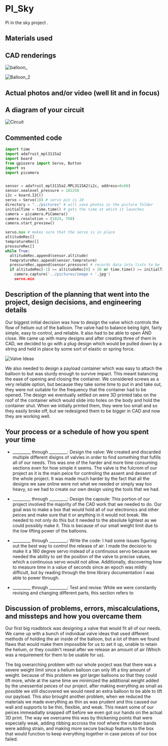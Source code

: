 # PI_Sky
Pi in the sky project
.

## Materials used

## CAD renderings

![balloon_](https://user-images.githubusercontent.com/56924009/170523966-5f947796-b087-4268-bb39-d09f454969da.PNG)





![Balloon_2](https://user-images.githubusercontent.com/56924009/170523982-3d9e8043-6101-4f8d-a412-942f798ea53d.PNG)


## Actual photos and/or video (well lit and in focus)

## A diagram of your circuit

![Circuit](https://user-images.githubusercontent.com/60944294/170525997-beada2d2-2537-4bdd-9b0a-c7a35084f0e8.PNG)

## Commented code
```python
import time
import adafruit_mpl3115a2
import board
from gpiozero import Servo, Button
import os
import picamera


sensor = adafruit_mpl3115a2.MPL3115A2(i2c, address=0x60) 
sensor.sealevel_pressure = 102250
i2c = board.I2C()
servo = Servo(18) # servo pin is 18
directory = "../pictures" # will save photos in the picture folder
initialTime = time.time() # gets the time at which it launches
camera = picamera.PiCamera()
camera.resolution = (1024, 768)
camera.start_preview()

servo.max # makes sure that the servo is in place
altitudeRec[] 
tempratureRec[]
pressureRec[]
while True: 
  altitudeRec.append(sensor.altitude)
  tempratureRec.append(sensor.temprature)
  pressureRec.append(sensor.pressure) # records data into lists to be 
  if altitudeRec[-1] >= altitudeRec[0] + 20 or time.time() >= initialTime + 120: # defines the maximum altitude, and deflates the variable balloon once it reaches it.
    camera.capture('../pictures/image + '.jpg')
    servo.min
```
    
  

## Description of the planning that went into the project, design decisions, and engineering details
Our biggest initial decision was how to design the valve which controls the flow of helium out of the balloon. The valve had to balance being light, fairly simple, easy to control, and reliable. It also had to be able to open AND close. We came up with many designs and after creating three of them in CAD, we decided to go with a plug design which would be pulled down by a string and held in place by some sort of elastic or spring force. 

![Valve Ideas](https://user-images.githubusercontent.com/56133021/153914632-c87b205c-47ad-4936-98ec-13a5f4c2b97d.jpg)

We also needed to design a payload container which was easy to attach the balloon to but was sturdy enough to survive impact. This meant balancing the ease of opening and closing the container. We considered screws as a very reliable option, but because they take some time to put in and take out, they were not suitable for the frequency that the container had to be opened. The design we eventually settled on were 3D printed tabs on the roof of the container which would slide into holes on the body and hold the container shut. When we initially printed them, they were too small and so they easily broke off, but we redesigned them to be bigger in CAD and now they are working well.

## Your process or a schedule of how you spent your time


* _________ through _________: Design the valve: We created and discarded multiple different disigns of valvles in order to find something that fufills all of our needs. This was one of the harder and more time consuming sections even for how simple it seems. The valve is the fulcrom of our project as it is the main peice for controling the assent and dessent of the whole project. It was made much harder by the fact that all the designs we saw online were not what we needed or simply way too heavy, so we had to create our own design using the tools that we had.  

* _________ through _________: Design the capsule: This portion of our project involved the majority of the CAD work that we needed to do. Our goal was to make a box that would hold all of our electronics and other peices and make sure that it or anything in it would not break. We needed to not only do this but it needed to the absolute lightest as we could possibly make it. This is because of our small weight limit due to the low lifting power of the balloons.

* _________ through _________: Write the code: I had some issues figuring out the best way to control the release of air. I made the decision to make it a 180 degree servo instead of a continuous servo because we needed the ability to set the position of the valve to precise values, which a continuous servo would not allow. Additionally, discovering how to measure time in a value of seconds since an epoch was mildly difficult, but by reading through the time library documentation I was able to power through.
* _________ through _________: Test and revise: While we were constantly revising and changing different parts, this section refers to 

## Discussion of problems, errors, miscalculations, and missteps and how you overcame them

Our first big roadblock was designing a valve that would fit all of our needs.  We came up with a bunch of individual valve ideas that used different methods of holding the air inside of the balloon, but a lot of them we found flaws that would make them impossible for us to set it up, unable to retain the helium, or they couldn't reseal after we release an amount of air (Which was a requirement for them to be usable for us). 

The big overarching problem with our whole porject was that there was a severe weight limit since a helium balloon can only lift a tiny amount of weight. because of this problem we got larger balloons so that they could lift more, while at the same time we minimized the additional weight added by the unessential peices of our project. after making everything as small as possible we still discovered we would need an extra balloon to be able to lift our payload. This also brought another problem, when we reduced the materials we made everything as thin as was prudent and this caused our wall and supports to be thin, flexible, and weak. This meant some of our peices immeadiatly snapped off before we even got our hands on the actual 3D print. The way we overcame this was by thickening points that were especially weak, adding ribbing accross the roof where the rubber bands were adding strain, and making more secure backup features to the box that would function to keep everything together in case peices of our box failed.
